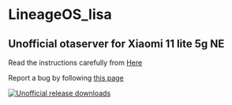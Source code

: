 # LineageOS_lisa

## Unofficial otaserver for Xiaomi 11 lite 5g NE ##

Read the instructions carefully from [Here](http://wiki.itsvixano.me)

Report a bug by following [this page](https://wiki.itsvixano.me/troubleshooting)

[![Unofficial release downloads](https://img.shields.io/github/downloads/ItsVixano-releases/LineageOS_lisa/total.svg)](https://github.com/ItsVixano-releases/LineageOS_lisa/releases/)
